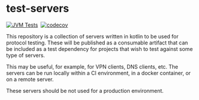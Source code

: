 # test-servers
[![JVM Tests](https://github.com/compscidr/test-servers/actions/workflows/test.yml/badge.svg)](https://github.com/compscidr/test-servers/actions/workflows/test.yml)&nbsp;
[![codecov](https://codecov.io/gh/compscidr/test-servers/graph/badge.svg?token=yBstrWw9Mm)](https://codecov.io/gh/compscidr/knet)&nbsp;

This repository is a collection of servers written in kotlin to be used for protocol testing. These
will be published as a consumable artifact that can be included as a test dependency for projects
that wish to test against some type of servers.

This may be useful, for example, for VPN clients, DNS clients, etc. The servers can be run locally
within a CI environment, in a docker container, or on a remote server.

These servers should be not used for a production environment.